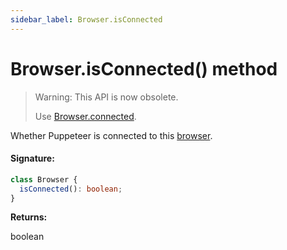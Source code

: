 ```yaml
---
sidebar_label: Browser.isConnected
---
```


# Browser.isConnected() method

> Warning: This API is now obsolete.
>
> Use [Browser.connected](./puppeteer.browser.connected.md).

Whether Puppeteer is connected to this [browser](./puppeteer.browser.md).

#### Signature:

```typescript
class Browser {
  isConnected(): boolean;
}
```

**Returns:**

boolean
